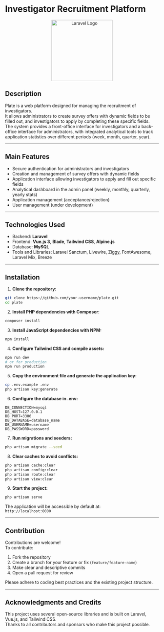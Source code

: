 # Investigator Recruitment Platform

<p align="center">
  <img src="https://raw.githubusercontent.com/laravel/art/master/logo-lockup/5%20SVG/2%20CMYK/1%20Full%20Color/laravel-logolockup-cmyk-red.svg" alt="Laravel Logo" width="200"/>
</p>

## Description

Plate is a web platform designed for managing the recruitment of investigators.  
It allows administrators to create survey offers with dynamic fields to be filled out, and investigators to apply by completing these specific fields.  
The system provides a front-office interface for investigators and a back-office interface for administrators, with integrated analytical tools to track application statistics over different periods (week, month, quarter, year).

---

## Main Features

- Secure authentication for administrators and investigators  
- Creation and management of survey offers with dynamic fields  
- Application interface allowing investigators to apply and fill out specific fields  
- Analytical dashboard in the admin panel (weekly, monthly, quarterly, yearly stats)  
- Application management (acceptance/rejection)  
- User management (under development)  

---

## Technologies Used

- Backend: **Laravel**  
- Frontend: **Vue.js 3**, **Blade**, **Tailwind CSS**, **Alpine.js**  
- Database: **MySQL**  
- Tools and Libraries: Laravel Sanctum, Livewire, Ziggy, FontAwesome, Laravel Mix, Breeze  

---

## Installation

1. **Clone the repository:**

```bash
git clone https://github.com/your-username/plate.git
cd plate
```

2. **Install PHP dependencies with Composer:**

```bash
composer install
```

3. **Install JavaScript dependencies with NPM:**

```bash
npm install
```

4. **Configure Tailwind CSS and compile assets:**

```bash
npm run dev
# or for production
npm run production
```

5. **Copy the environment file and generate the application key:**

```bash
cp .env.example .env
php artisan key:generate
```

6. **Configure the database in .env:**

```env
DB_CONNECTION=mysql
DB_HOST=127.0.0.1
DB_PORT=3306
DB_DATABASE=database_name
DB_USERNAME=username
DB_PASSWORD=password
```

7. **Run migrations and seeders:**

```bash
php artisan migrate --seed
```

8. **Clear caches to avoid conflicts:**

```bash
php artisan cache:clear
php artisan config:clear
php artisan route:clear
php artisan view:clear
```

9. **Start the project:**

```bash
php artisan serve
```

The application will be accessible by default at:  
`http://localhost:8000`

---

## Contribution

Contributions are welcome!  
To contribute:

1. Fork the repository  
2. Create a branch for your feature or fix (`feature/feature-name`)  
3. Make clear and descriptive commits  
4. Open a pull request for review  

Please adhere to coding best practices and the existing project structure.

---

## Acknowledgments and Credits

This project uses several open-source libraries and is built on Laravel, Vue.js, and Tailwind CSS.  
Thanks to all contributors and sponsors who make this project possible.
